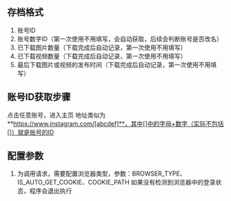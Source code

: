 ## 存档格式
1. 账号ID
2. 账号数字ID（第一次使用不用填写，会自动获取，后续会判断账号是否改名）
3. 已下载图片数量（下载完成后自动记录，第一次使用不用填写）
4. 已下载视频数量（下载完成后自动记录，第一次使用不用填写）
5. 最后下载图片或视频的发布时间（下载完成后自动记录，第一次使用不用填写）

## 账号ID获取步骤
点击任意账号，进入主页
地址类似为**https://www.instagram.com/[abcdef]**，其中[]中的字母+数字（实际不包括[]）就是账号的ID

## 配置参数
1. 为调用请求，需要配置浏览器类型，参数：BROWSER_TYPE、IS_AUTO_GET_COOKIE、COOKIE_PATH
如果没有检测到浏览器中的登录状态，程序会退出执行
